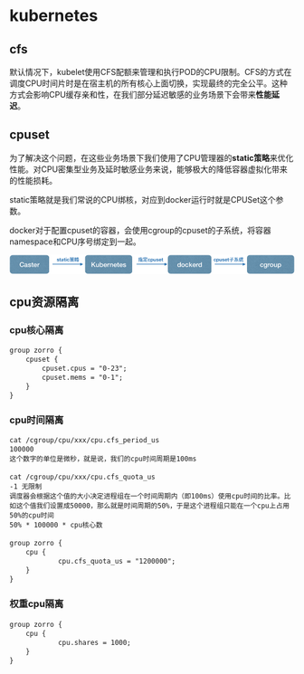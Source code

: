 # kubernetes 

## cfs

默认情况下，kubelet使用CFS配额来管理和执行POD的CPU限制。CFS的方式在调度CPU时间片时是在宿主机的所有核心上面切换，实现最终的完全公平。这种方式会影响CPU缓存亲和性，在我们部分延迟敏感的业务场景下会带来**性能延迟**。

## cpuset

为了解决这个问题，在这些业务场景下我们使用了CPU管理器的**static策略**来优化性能。对CPU密集型业务及延时敏感业务来说，能够极大的降低容器虚拟化带来的性能损耗。

static策略就是我们常说的CPU绑核，对应到docker运行时就是CPUSet这个参数。

docker对于配置cpuset的容器，会使用cgroup的cpuset的子系统，将容器namespace和CPU序号绑定到一起。

![](./../img/image2020-2-27_17-25-19.png)



## cpu资源隔离

### cpu核心隔离

```
group zorro {
    cpuset {
        cpuset.cpus = "0-23";
        cpuset.mems = "0-1";
    }
}

```

### cpu时间隔离

```
cat /cgroup/cpu/xxx/cpu.cfs_period_us
100000
这个数字的单位是微秒，就是说，我们的cpu时间周期是100ms

cat /cgroup/cpu/xxx/cpu.cfs_quota_us
-1 无限制
调度器会根据这个值的大小决定进程组在一个时间周期内（即100ms）使用cpu时间的比率。比如这个值我们设置成50000，那么就是时间周期的50%，于是这个进程组只能在一个cpu上占用50%的cpu时间
50% * 100000 * cpu核心数

group zorro {
    cpu {
            cpu.cfs_quota_us = "1200000";
    }
}
```

### 权重cpu隔离

```
group zorro {
    cpu {
            cpu.shares = 1000;
    }
}
```